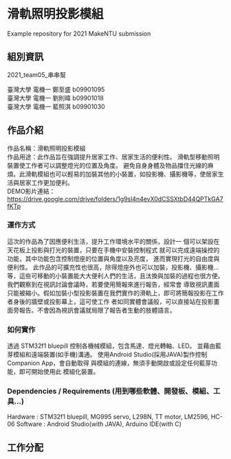 # 滑軌照明投影模組
Example repository for 2021 MakeNTU submission

## 組別資訊
2021_team05_串串幫

臺灣大學 電機一 鄭至盛 b09901095 <br>
臺灣大學 電機一 劉則暐 b09901018 <br>
臺灣大學 電機一 藍照淇 b09901030 <br>

## 作品介紹
作品名稱：滑軌照明投影模組 <br>
作品用途：此作品旨在強調提升居家工作、居家生活的便利性。
         滑軌型移動照明裝置使工作者可以調整燈光的位置及角度。
         避免自身身體及物品擋住光線的麻煩。此滑軌模組也可以輕易的加裝其他的小裝置，如投影機、攝影機等，使居家生活與居家工作更加便利。
 <br>
DEMO影片連結：https://drive.google.com/drive/folders/1g9sl4n4evX0dCSSXtbD44QPTkGA7fKTp

### 運作方式
這次的作品為了因應便利生活，提升工作環境水平的關係，設計一
個可以架設在天花板上投影與打光的裝置，只要在手機中安裝控制程式
就可以完成遠端操控的功能，其中功能包含控制燈座的位置與角度以及亮度，
進而實現打光的自由度與便利性。
此作品的可擴充性也很高，除得燈座外也可以加裝，投影機、攝影機...等，這些可移動的小裝置能大大便利人們的生活，且汰換與加裝的過程也很方便。<br>
我們觀察到在視訊討論會議時，若要使用簡報來進行報告，經常會
導致視訊畫面只能被縮小。假如加裝小型投影裝置在我們實作的滑軌上，即可將簡報投影在工作者身後的牆壁或投影幕上，這可使工作
者如同實體會議般，可以直接站在投影畫面旁報告。不會因為視訊會議就局限了報告者生動的肢體語言。


### 如何實作
透過 STM32f1 bluepill 控制各機械模組，包含馬達、燈光轉軸、LED。
並藉由藍芽模組和遠端裝置(如手機)溝通。
使用Android Studio(採用JAVA)製作控制Companion App，會自動取得
與模組的連線，無須手動開啟或設定任何藍芽功能，即可開始使用此
模組化裝置。


### Dependencies / Requirements (用到哪些軟體、開發板、模組、工具...)
Hardware : STM32f1 bluepill, MG995 servo, L298N, TT motor, LM2596, HC-06
Software : Android Studio(with JAVA), Arduino IDE(with C)

## 工作分配
